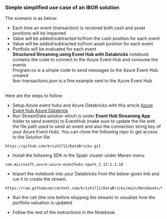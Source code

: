 ### Simple simplified use case of an IBOR solution
The scenario is as below:
* Each time an event (transaction) is received both cash and asset positions will be impacted
* Value will be added/subtracted to/from the cash position for each event
* Value will be added/subtracted to/from asset position for each event
* Portfolio will be evaluated for each event
<br> **Structured Streaming using Event Hub with Databricks** notebook contains the code to connect to the Azure Event Hub and consume the events
<br> Program.cs is a simple code to send messages to the Azure Event Hub created
<br> Ibor-transactions.json is a fine example sent to the Azure Event Hub

<br>Here are the steps to follow:
* Setup Azure event hubs and Azure Databricks with this article [Azure Event Hub Azure Databrick](https://learn.microsoft.com/en-us/azure/event-hubs/event-hubs-create)
* Run StreamData solution which is under **Event Hub Streaming App** folder to send event(s) to EventHub (make sure to update the file with the file path used to send an event and also the connection string key of your Azure Event Hub). You can clone the following repo to get access to the Solution file.
```
https://github.com/krish1711/DataBricks.git
```
* Install the following SDK in the Spakr cluster under Maven menu.
```
com.microsoft.azure:azure-eventhubs-spark_2.12:2.3.18
```
* Import the notebook into your Databricks from the below-given link and run it to create the stream.
 ```
https://raw.githubusercontent.com/krish1711/DataBricks/main/Notebooks/Structured%20Streaming%20using%20Event%20Hub%20with%20Databricks.ipynb
 ```
* Run the cell (the one before stopping the stream) to visualize how the portfolio valuation is updated

* Follow the rest of the instructions in the Notebook.
